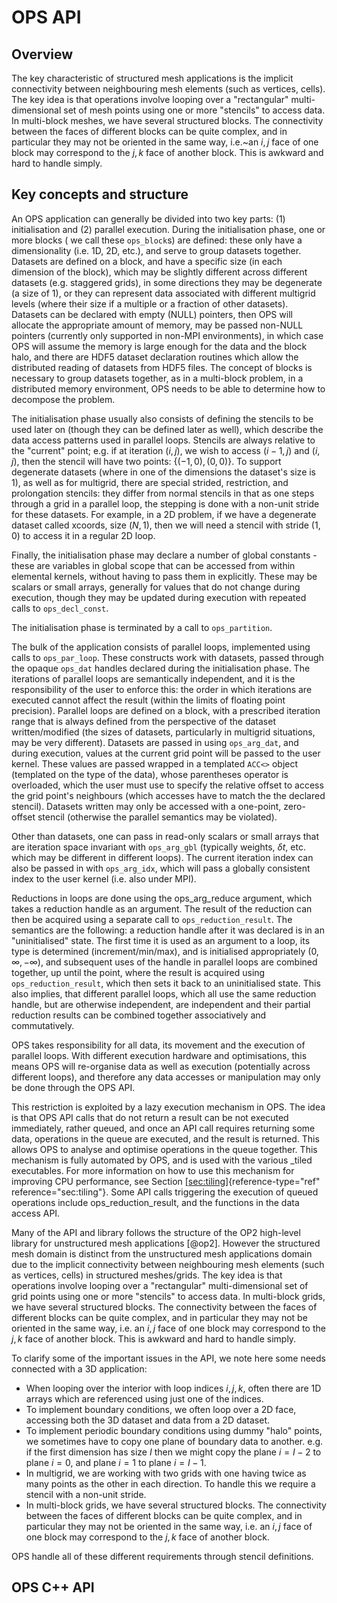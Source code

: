 # OPS API

## Overview

The key characteristic of structured mesh applications is the implicit connectivity between neighbouring mesh elements (such as vertices, cells). The key idea is that operations involve looping over a "rectangular" multi-dimensional set of mesh points using one or more "stencils" to access data. In multi-block meshes, we have several structured blocks.  The connectivity between the faces of different blocks can be quite complex, and in particular they may not be oriented in the same way, i.e.~an $i,j$ face of one block may correspond to the $j,k$ face of another block.  This is awkward and hard to handle simply.

## Key concepts and structure

An OPS application can generally be divided into two key parts: (1) initialisation and (2) parallel execution. During the initialisation phase, one or more blocks ( we call these `ops_block`s) are defined: these only have a dimensionality (i.e. 1D, 2D, etc.), and serve to group datasets together. Datasets are defined on a block, and have a specific size (in each dimension of the block), which may be slightly different across different datasets (e.g. staggered grids), in some directions they may be degenerate (a size of 1), or they can represent data associated with different multigrid levels (where their size if a multiple or a fraction of other datasets). Datasets can be declared with empty (NULL) pointers, then OPS will allocate the appropriate amount of memory, may be passed non-NULL pointers (currently only supported in non-MPI environments), in which case OPS will assume the memory is large enough for the data and the block halo, and there are HDF5 dataset declaration routines which allow the distributed reading of datasets from HDF5 files. The concept of blocks is necessary to group datasets together, as in a multi-block problem, in a distributed memory environment, OPS needs to be able to determine how to
decompose the problem.

The initialisation phase usually also consists of defining the stencils to be used later on (though they can be defined later as well), which describe the data access patterns used in parallel loops. Stencils are always relative to the "current" point; e.g. if at iteration $(i,j)$, we wish to access $(i{-}1,j)$ and $(i,j)$, then the stencil will have two points: $\{(-1, 0), (0, 0)\}$. To support degenerate datasets (where in one of the dimensions the dataset's size is 1), as well as for multigrid, there are special strided, restriction, and prolongation stencils: they differ from normal stencils in that as one steps through a grid in a parallel loop, the stepping is done with a non-unit stride
for these datasets. For example, in a 2D problem, if we have a degenerate dataset called xcoords, size $(N,1)$, then we will need a stencil with stride $(1,0)$ to access it in a regular 2D loop.

Finally, the initialisation phase may declare a number of global constants - these are variables in global scope that can be accessed from within elemental kernels, without having to pass them in explicitly. These may be scalars or small arrays, generally for values that do not change during execution, though they may be updated during execution
with repeated calls to `ops_decl_const`.

The initialisation phase is terminated by a call to `ops_partition`.

The bulk of the application consists of parallel loops, implemented
using calls to `ops_par_loop`. These constructs work with datasets,
passed through the opaque `ops_dat` handles declared during the
initialisation phase. The iterations of parallel loops are semantically
independent, and it is the responsibility of the user to enforce this:
the order in which iterations are executed cannot affect the result
(within the limits of floating point precision). Parallel loops are
defined on a block, with a prescribed iteration range that is always
defined from the perspective of the dataset written/modified (the sizes
of datasets, particularly in multigrid situations, may be very
different). Datasets are passed in using `ops_arg_dat`, and during
execution, values at the current grid point will be passed to the user
kernel. These values are passed wrapped in a templated `ACC<>` object
(templated on the type of the data), whose parentheses operator is
overloaded, which the user must use to specify the relative offset to
access the grid point's neighbours (which accesses have to match the the
declared stencil). Datasets written may only be accessed with a
one-point, zero-offset stencil (otherwise the parallel semantics may be
violated).

Other than datasets, one can pass in read-only scalars or small arrays
that are iteration space invariant with `ops_arg_gbl` (typically
weights, $\delta t$, etc. which may be different in different loops).
The current iteration index can also be passed in with `ops_arg_idx`,
which will pass a globally consistent index to the user kernel (i.e.
also under MPI).

Reductions in loops are done using the ops_arg_reduce argument, which
takes a reduction handle as an argument. The result of the reduction can
then be acquired using a separate call to `ops_reduction_result`. The
semantics are the following: a reduction handle after it was declared is
in an "uninitialised" state. The first time it is used as an argument to
a loop, its type is determined (increment/min/max), and is initialised
appropriately $(0,\infty,-\infty)$, and subsequent uses of the handle in
parallel loops are combined together, up until the point, where the
result is acquired using `ops_reduction_result`, which then sets it back
to an uninitialised state. This also implies, that different parallel
loops, which all use the same reduction handle, but are otherwise
independent, are independent and their partial reduction results can be
combined together associatively and commutatively.

OPS takes responsibility for all data, its movement and the execution of
parallel loops. With different execution hardware and optimisations,
this means OPS will re-organise data as well as execution (potentially
across different loops), and therefore any data accesses or manipulation
may only be done through the OPS API.

This restriction is exploited by a lazy execution mechanism in OPS. The
idea is that OPS API calls that do not return a result can be not
executed immediately, rather queued, and once an API call requires
returning some data, operations in the queue are executed, and the
result is returned. This allows OPS to analyse and optimise operations
in the queue together. This mechanism is fully automated by OPS, and is
used with the various \_tiled executables. For more information on how
to use this mechanism for improving CPU performance, see Section
[\[sec:tiling\]](#sec:tiling){reference-type="ref"
reference="sec:tiling"}. Some API calls triggering the execution of
queued operations include ops_reduction_result, and the functions in the
data access API.


Many of the API and library follows the structure of the OP2 high-level
library for unstructured mesh applications [@op2]. However the
structured mesh domain is distinct from the unstructured mesh
applications domain due to the implicit connectivity between
neighbouring mesh elements (such as vertices, cells) in structured
meshes/grids. The key idea is that operations involve looping over a
"rectangular" multi-dimensional set of grid points using one or more
"stencils" to access data. In multi-block grids, we have several
structured blocks. The connectivity between the faces of different
blocks can be quite complex, and in particular they may not be oriented
in the same way, i.e. an $i,j$ face of one block may correspond to the
$j,k$ face of another block. This is awkward and hard to handle simply.

To clarify some of the important issues in the API, we note here some needs connected with a 3D application:
*   When looping over the interior with loop indices $i,j,k$, often there are 1D arrays which are referenced using just one of the indices.
*   To implement boundary conditions, we often loop over a 2D face, accessing both the 3D dataset and data from a 2D dataset.
*   To implement periodic boundary conditions using dummy "halo" points, we sometimes have to copy one plane of boundary data to another.  e.g. if the first dimension has size $I$ then we might copy the plane $i=I-2$ to plane $i=0$, and plane $i=1$ to plane $i=I-1$.
*   In multigrid, we are working with two grids with one having twice as many points as the other in each direction. To handle this we require a stencil with a non-unit stride.
*   In multi-block grids, we have several structured blocks. The connectivity between the faces of different blocks can be quite complex, and in particular they may not be oriented in the same way, i.e. an $i,j$ face of one block may correspond to the $j,k$ face of another block. 

OPS handle all of these different requirements through stencil definitions.

## OPS C++ API 

